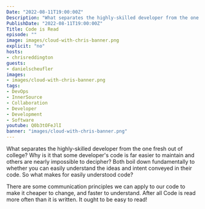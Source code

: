 ```yaml
---
Date: "2022-08-11T19:00:00Z"
Description: "What separates the highly-skilled developer from the one fresh out of college? Why is it that some developer's code is far easier to maintain and others are nearly impossible to decipher? Both boil down fundamentally to whether you can easily understand the ideas and intent conveyed in their code. So what makes for easily understood code? There are some communication principles we can apply to our code to make it cheaper to change, and faster to understand. After all Code is read more often than it is written. It ought to be easy to read!"
PublishDate: "2022-08-11T19:00:00Z"
Title: Code is Read
episode: ""
image: images/cloud-with-chris-banner.png
explicit: "no"
hosts:
- chrisreddington
guests:
- danielscheufler
images:
- images/cloud-with-chris-banner.png
tags:
- DevOps
- InnerSource
- Collaboration
- Developer
- Development
- Software
youtube: Q0b3tOFeJlI
banner: "images/cloud-with-chris-banner.png"
---
```

What separates the highly-skilled developer from the one fresh out of college? Why is it that some developer's code is far easier to maintain and others are nearly impossible to decipher? Both boil down fundamentally to whether you can easily understand the ideas and intent conveyed in their code. So what makes for easily understood code?

There are some communication principles we can apply to our code to make it cheaper to change, and faster to understand. After all Code is read more often than it is written. It ought to be easy to read!
